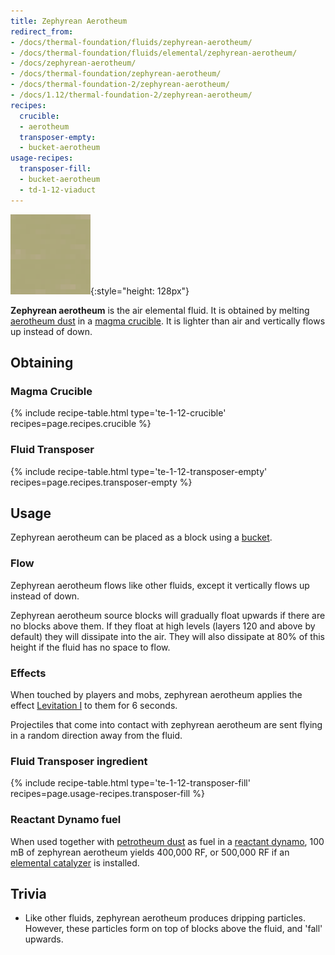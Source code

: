 ```yaml
---
title: Zephyrean Aerotheum
redirect_from:
- /docs/thermal-foundation/fluids/zephyrean-aerotheum/
- /docs/thermal-foundation/fluids/elemental/zephyrean-aerotheum/
- /docs/zephyrean-aerotheum/
- /docs/thermal-foundation/zephyrean-aerotheum/
- /docs/thermal-foundation-2/zephyrean-aerotheum/
- /docs/1.12/thermal-foundation-2/zephyrean-aerotheum/
recipes:
  crucible:
  - aerotheum
  transposer-empty:
  - bucket-aerotheum
usage-recipes:
  transposer-fill:
  - bucket-aerotheum
  - td-1-12-viaduct
---
```


![Zephyrean aerotheum](/assets/images/thermal-foundation-2/zephyrean-aerotheum.gif){:style="height: 128px"}


**Zephyrean aerotheum** is the air elemental fluid. It is obtained by melting
[aerotheum dust](../aerotheum-dust/) in a [magma
crucible](../../thermal-expansion/magma-crucible/). It is lighter than air and vertically flows up
instead of down.


Obtaining
---------

### Magma Crucible
{% include recipe-table.html type='te-1-12-crucible' recipes=page.recipes.crucible %}

### Fluid Transposer
{% include recipe-table.html type='te-1-12-transposer-empty' recipes=page.recipes.transposer-empty %}


Usage
-----

Zephyrean aerotheum can be placed as a block using a
[bucket](https://minecraft.wiki/w/Bucket).

### Flow
Zephyrean aerotheum flows like other fluids, except it vertically flows up
instead of down.

Zephyrean aerotheum source blocks will gradually float upwards if there are no
blocks above them. If they float at high levels (layers 120 and above by
default) they will dissipate into the air. They will also dissipate at 80% of
this height if the fluid has no space to flow.

### Effects
When touched by players and mobs, zephyrean aerotheum applies the effect
[Levitation I](https://minecraft.wiki/w/Levitation) to them
for 6 seconds.

Projectiles that come into contact with zephyrean aerotheum are sent flying in a
random direction away from the fluid.

### Fluid Transposer ingredient
{% include recipe-table.html type='te-1-12-transposer-fill' recipes=page.usage-recipes.transposer-fill %}

### Reactant Dynamo fuel
When used together with [petrotheum dust](../petrotheum-dust/) as fuel in a
[reactant dynamo](../../thermal-expansion/reactant-dynamo/), 100 mB of zephyrean aerotheum yields
400,000 RF, or 500,000 RF if an [elemental
catalyzer](../../thermal-expansion/augment-elemental-catalyzer/) is installed.


Trivia
------

* Like other fluids, zephyrean aerotheum produces dripping particles. However,
  these particles form on top of blocks above the fluid, and 'fall' upwards.
